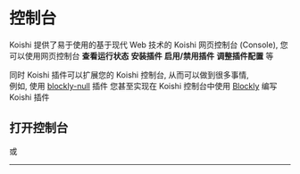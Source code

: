 # 控制台

Koishi 提供了易于使用的基于现代 Web 技术的 Koishi 网页控制台 (Console),
您可以使用网页控制台 **查看运行状态** **安装插件** **启用/禁用插件** **调整插件配置** 等

同时 Koishi 插件可以扩展您的 Koishi 控制台, 从而可以做到很多事情,  
例如, 使用 [blockly-null](https://www.npmjs.com/package/koishi-plugin-blockly-null) 插件
您甚至实现在 Koishi 控制台中使用 [Blockly](https://developers.google.com/blockly) 编写 Koishi 插件


## 打开控制台

<!-- [^desktop] | [^boilerplate] -->

[^desktop]: open#koishi-desktop
[^boilerplate]: open#模板


<div class="flex gap-2 m-1 mt-4 text-center">
    <a href="./open#koishi-desktop" class="flex-1">
        <Card v-ripple>
            <template #content>
                Koishi Desktop 用户
            </template>
        </Card>
    </a>
    <a href="./open#模板" class="flex-1">
        <Card v-ripple>
            <template #content>
                模板用户
            </template>
        </Card>
    </a>
</div>

<div class="m-auto text-center font-bold my-3">或</div>

<div class="text-center m-1">
<a href="./intro">
    <Card v-ripple>
        <template #content>
            直接前往介绍
        </template>
    </Card>
</a>
</div>

---
